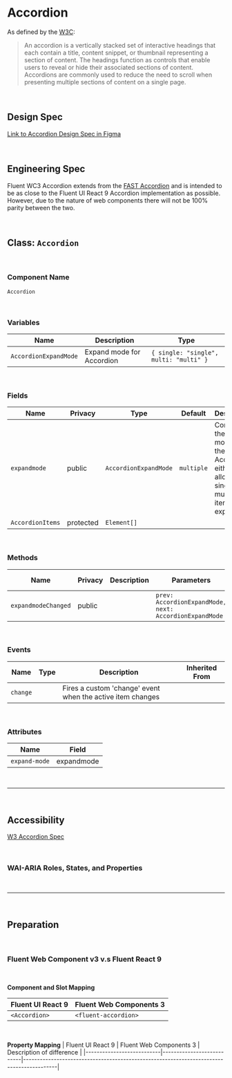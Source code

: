 # Accordion

As defined by the [W3C](https://w3c.github.io/aria-practices/#accordion):

> An accordion is a vertically stacked set of interactive headings that each contain a title, content snippet, or thumbnail representing a section of content. The headings function as controls that enable users to reveal or hide their associated sections of content. Accordions are commonly used to reduce the need to scroll when presenting multiple sections of content on a single page.

<br />

## **Design Spec**

[Link to Accordion Design Spec in Figma](https://www.figma.com/file/7X3Tgd3fTurii3FACrfhzo/Accordion?node-id=2777%3A42482&t=jHgc4PXRMQH6rPmy-0)

<br />

## **Engineering Spec**

Fluent WC3 Accordion extends from the [FAST Accordion](https://explore.fast.design/components/fast-accordion) and is intended to be as close to the Fluent UI React 9 Accordion implementation as possible. However, due to the nature of web components there will not be 100% parity between the two.

<br />

## Class: `Accordion`

<br />

### **Component Name**

`Accordion`

<br />

### **Variables**

| Name                  | Description               | Type                                   |
| --------------------- | ------------------------- | -------------------------------------- |
| `AccordionExpandMode` | Expand mode for Accordion | `{ single: "single", multi: "multi" }` |

<br />

### **Fields**

| Name             | Privacy   | Type                  | Default    | Description                                                                                   |
| ---------------- | --------- | --------------------- | ---------- | --------------------------------------------------------------------------------------------- |
| `expandmode`     | public    | `AccordionExpandMode` | `multiple` | Controls the expand mode of the Accordion, either allowing single or multiple item expansion. |
| `AccordionItems` | protected | `Element[]`           |

<br />

### **Methods**

| Name                | Privacy | Description | Parameters                                              | Return | Inherited From |
| ------------------- | ------- | ----------- | ------------------------------------------------------- | ------ | -------------- |
| `expandmodeChanged` | public  |             | `prev: AccordionExpandMode, next: AccordionExpandMode ` |

<br />

### **Events**

| Name     | Type | Description                                                | Inherited From |
| -------- | ---- | ---------------------------------------------------------- | -------------- |
| `change` |      | Fires a custom 'change' event when the active item changes |

<br />

### **Attributes**

| Name          | Field      |
| ------------- | ---------- |
| `expand-mode` | expandmode |

<br />

<hr />

<br />

## **Accessibility**

[W3 Accordion Spec](https://www.w3.org/WAI/ARIA/apg/patterns/accordion/)

<br />

### **WAI-ARIA Roles, States, and Properties**

<br />
<hr />
<br />

## **Preparation**

<br />

### **Fluent Web Component v3 v.s Fluent React 9**

<br />

**Component and Slot Mapping**

| Fluent UI React 9 | Fluent Web Components 3 |
| ----------------- | ----------------------- |
| `<Accordion>`     | `<fluent-accordion>`    |

<br />

**Property Mapping**
| Fluent UI React 9 | Fluent Web Components 3 | Description of difference |
|---------------------------|---------------------------|------------------------------------------------------------------------------------------|
